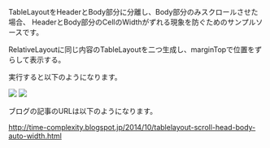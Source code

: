 TableLayoutをHeaderとBody部分に分離し、Body部分のみスクロールさせた場合、
HeaderとBody部分のCellのWidthがずれる現象を防ぐためのサンプルソースです。

RelativeLayoutに同じ内容のTableLayoutを二つ生成し、marginTopで位置をずらして表示する。

実行すると以下のようになります。

<img border="0" src="http://1.bp.blogspot.com/-B6U_6qCrB18/VDH0ELRXmSI/AAAAAAAAAPM/nOscQ77Kc-M/s400/2.result_1.png" />

<img border="0" src="http://2.bp.blogspot.com/-3-pm-XjLQDU/VDH0JjGKMwI/AAAAAAAAAPU/no8b1yeMaHE/s400/2.result_2.png" />

ブログの記事のURLは以下のようになります。

<a href="http://time-complexity.blogspot.jp/2014/10/tablelayout-scroll-head-body-auto-width.html" target="_blank">
http://time-complexity.blogspot.jp/2014/10/tablelayout-scroll-head-body-auto-width.html</a>
